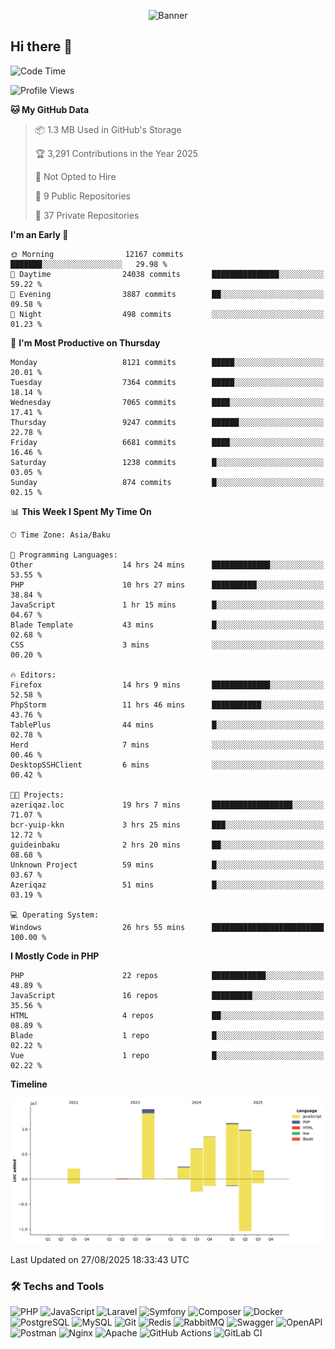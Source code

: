 <!--WALLPAPER-->
<p align='center'>
  <img src='assets/wallpapers/8.gif' alt='Banner'>
</p>
<!--/WALLPAPER-->

## Hi there 👋

<!--START_SECTION:waka-->
![Code Time](http://img.shields.io/badge/Code%20Time-182%20hrs%2051%20mins-blue)

![Profile Views](http://img.shields.io/badge/Profile%20Views-0-blue)

**🐱 My GitHub Data** 

> 📦 1.3 MB Used in GitHub's Storage 
 > 
> 🏆 3,291 Contributions in the Year 2025
 > 
> 🚫 Not Opted to Hire
 > 
> 📜 9 Public Repositories 
 > 
> 🔑 37 Private Repositories 
 > 
**I'm an Early 🐤** 

```text
🌞 Morning                12167 commits       ███████░░░░░░░░░░░░░░░░░░   29.98 % 
🌆 Daytime                24038 commits       ███████████████░░░░░░░░░░   59.22 % 
🌃 Evening                3887 commits        ██░░░░░░░░░░░░░░░░░░░░░░░   09.58 % 
🌙 Night                  498 commits         ░░░░░░░░░░░░░░░░░░░░░░░░░   01.23 % 
```
📅 **I'm Most Productive on Thursday** 

```text
Monday                   8121 commits        █████░░░░░░░░░░░░░░░░░░░░   20.01 % 
Tuesday                  7364 commits        █████░░░░░░░░░░░░░░░░░░░░   18.14 % 
Wednesday                7065 commits        ████░░░░░░░░░░░░░░░░░░░░░   17.41 % 
Thursday                 9247 commits        ██████░░░░░░░░░░░░░░░░░░░   22.78 % 
Friday                   6681 commits        ████░░░░░░░░░░░░░░░░░░░░░   16.46 % 
Saturday                 1238 commits        █░░░░░░░░░░░░░░░░░░░░░░░░   03.05 % 
Sunday                   874 commits         █░░░░░░░░░░░░░░░░░░░░░░░░   02.15 % 
```


📊 **This Week I Spent My Time On** 

```text
🕑︎ Time Zone: Asia/Baku

💬 Programming Languages: 
Other                    14 hrs 24 mins      █████████████░░░░░░░░░░░░   53.55 % 
PHP                      10 hrs 27 mins      ██████████░░░░░░░░░░░░░░░   38.84 % 
JavaScript               1 hr 15 mins        █░░░░░░░░░░░░░░░░░░░░░░░░   04.67 % 
Blade Template           43 mins             █░░░░░░░░░░░░░░░░░░░░░░░░   02.68 % 
CSS                      3 mins              ░░░░░░░░░░░░░░░░░░░░░░░░░   00.20 % 

🔥 Editors: 
Firefox                  14 hrs 9 mins       █████████████░░░░░░░░░░░░   52.58 % 
PhpStorm                 11 hrs 46 mins      ███████████░░░░░░░░░░░░░░   43.76 % 
TablePlus                44 mins             █░░░░░░░░░░░░░░░░░░░░░░░░   02.78 % 
Herd                     7 mins              ░░░░░░░░░░░░░░░░░░░░░░░░░   00.46 % 
DesktopSSHClient         6 mins              ░░░░░░░░░░░░░░░░░░░░░░░░░   00.42 % 

🐱‍💻 Projects: 
azeriqaz.loc             19 hrs 7 mins       ██████████████████░░░░░░░   71.07 % 
bcr-yuip-kkn             3 hrs 25 mins       ███░░░░░░░░░░░░░░░░░░░░░░   12.72 % 
guideinbaku              2 hrs 20 mins       ██░░░░░░░░░░░░░░░░░░░░░░░   08.68 % 
Unknown Project          59 mins             █░░░░░░░░░░░░░░░░░░░░░░░░   03.67 % 
Azeriqaz                 51 mins             █░░░░░░░░░░░░░░░░░░░░░░░░   03.19 % 

💻 Operating System: 
Windows                  26 hrs 55 mins      █████████████████████████   100.00 % 
```

**I Mostly Code in PHP** 

```text
PHP                      22 repos            ████████████░░░░░░░░░░░░░   48.89 % 
JavaScript               16 repos            █████████░░░░░░░░░░░░░░░░   35.56 % 
HTML                     4 repos             ██░░░░░░░░░░░░░░░░░░░░░░░   08.89 % 
Blade                    1 repo              █░░░░░░░░░░░░░░░░░░░░░░░░   02.22 % 
Vue                      1 repo              █░░░░░░░░░░░░░░░░░░░░░░░░   02.22 % 
```



**Timeline**

![Lines of Code chart](https://raw.githubusercontent.com/feridnesibzade/feridnesibzade/main/assets/bar_graph.png)


 Last Updated on 27/08/2025 18:33:43 UTC
<!--END_SECTION:waka-->

### 🛠️ Techs and Tools

![PHP](https://img.shields.io/badge/PHP-777BB4?style=for-the-badge&logo=php&logoColor=white)
![JavaScript](https://img.shields.io/badge/JavaScript-F7DF1E?style=for-the-badge&logo=javascript&logoColor=000)
![Laravel](https://img.shields.io/badge/Laravel-F55247?style=for-the-badge&logo=laravel&logoColor=white)
![Symfony](https://img.shields.io/badge/Symfony-000000?style=for-the-badge&logo=symfony&logoColor=white)
![Composer](https://img.shields.io/badge/Composer-885630?style=for-the-badge&logo=composer&logoColor=white)
![Docker](https://img.shields.io/badge/Docker-2496ED?style=for-the-badge&logo=docker&logoColor=white)
![PostgreSQL](https://img.shields.io/badge/PostgreSQL-4169E1?style=for-the-badge&logo=postgresql&logoColor=white)
![MySQL](https://img.shields.io/badge/MySQL-4479A1?style=for-the-badge&logo=mysql&logoColor=white)
![Git](https://img.shields.io/badge/Git-F05032?style=for-the-badge&logo=git&logoColor=white)
![Redis](https://img.shields.io/badge/Redis-DC382D?style=for-the-badge&logo=redis&logoColor=white)
![RabbitMQ](https://img.shields.io/badge/RabbitMQ-FF6600?style=for-the-badge&logo=rabbitmq&logoColor=white)
![Swagger](https://img.shields.io/badge/Swagger-85EA2D?style=for-the-badge&logo=swagger&logoColor=black)
![OpenAPI](https://img.shields.io/badge/OpenAPI-6BA539?style=for-the-badge&logo=openapiinitiative&logoColor=white)
![Postman](https://img.shields.io/badge/Postman-FF6C37?style=for-the-badge&logo=postman&logoColor=white)
![Nginx](https://img.shields.io/badge/Nginx-009639?style=for-the-badge&logo=nginx&logoColor=white)
![Apache](https://img.shields.io/badge/Apache-D22128?style=for-the-badge&logo=apache&logoColor=white)
![GitHub Actions](https://img.shields.io/badge/GitHub%20Actions-2088FF?style=for-the-badge&logo=githubactions&logoColor=white)
![GitLab CI](https://img.shields.io/badge/GitLab%20CI-FC6D26?style=for-the-badge&logo=gitlab&logoColor=white)


